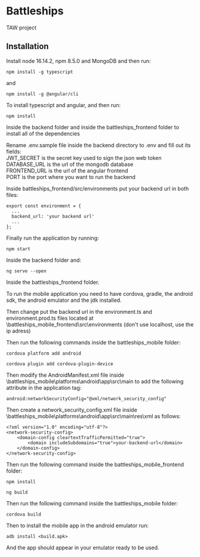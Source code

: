 # Battleships
TAW project

## Installation

Install node 16.14.2, npm 8.5.0 and MongoDB and then run:
```
npm install -g typescript
```
and
```
npm install -g @angular/cli
```
To install typescript and angular, and then run:
```
npm install
```
Inside the backend folder and inside the battleships_frontend folder to install all of the dependencies

Rename .env.sample file inside the backend directory to .env and fill out its fields:<br/>
JWT_SECRET is the secret key used to sign the json web token<br/>
DATABASE_URL is the url of the mongodb database<br/>
FRONTEND_URL is the url of the angular frontend<br/>
PORT is the port where you want to run the backend

Inside battleships_frontend/src/environments put your backend url in both files:
```
export const environment = {
  ...
  backend_url: 'your backend url'
  ...
};
```

Finally run the application by running:
```
npm start
```
Inside the backend folder and:
```
ng serve --open
```
Inside the battleships_frontend folder.

To run the mobile application you need to have cordova, gradle, the android sdk, the android emulator and the jdk installed.

Then change put the backend url in the environment.ts and environment.prod.ts files located at \battleships_mobile_frontend\src\environments (don't use localhost, use the ip adress)

Then run the following commands inside the battleships_mobile folder:
```
cordova platform add android
```
```
cordova plugin add cordova-plugin-device
```
Then modify the AndroidManifest.xml file inside \battleships_mobile\platforms\android\app\src\main to add the following attribute in the application tag:
```
android:networkSecurityConfig="@xml/network_security_config"
```
Then create a network_security_config.xml file inside \battleships_mobile\platforms\android\app\src\main\res\xml as follows:
```
<?xml version="1.0" encoding="utf-8"?>
<network-security-config>
    <domain-config cleartextTrafficPermitted="true">
        <domain includeSubdomains="true">your-backend-url</domain>
    </domain-config>
</network-security-config>
```
Then run the following command inside the battleships_mobile_frontend folder:
```
npm install
```
```
ng build
```
Then run the following command inside the battleships_mobile folder:
```
cordova build
```
Then to install the mobile app in the android emulator run:
```
adb install <build.apk>
```
And the app should appear in your emulator ready to be used.
